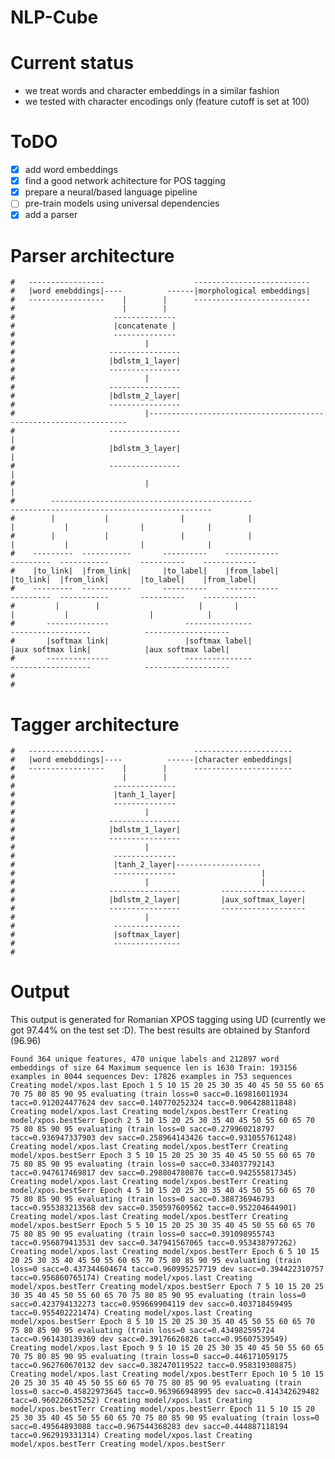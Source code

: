 # NLP-Cube #


# Current status #
* we treat words and character embeddings in a similar fashion 
* we tested with character encodings only (feature cutoff is set at 100)

# ToDO #
- [x] add word embeddings
- [x] find a good network achitecture for POS tagging
- [x] prepare a neural/based language pipeline
- [ ] pre-train models using universal dependencies
- [x] add a parser

# Parser architecture #
```
#   -----------------                    -------------------------- 
#   |word emebddings|----          ------|morphological embeddings|
#   -----------------    |        |      --------------------------
#                        |        |
#                      --------------
#                      |concatenate |
#                      --------------
#                             |
#                     ----------------
#                     |bdlstm_1_layer|
#                     ----------------
#                             |
#                     ----------------                  
#                     |bdlstm_2_layer| 
#                     ----------------                    
#                             |-----------------------------------------------------------------                          
#                     ----------------                                                         |
#                     |bdlstm_3_layer|                                                         |
#                     ----------------                                                         |
#                             |                                                                |
#        ---------------------------------------------                    ---------------------------------------------              
#        |           |                |              |                    |           |                |              |
#        |           |                |              |                    |           |                |              |
#    ---------  -----------       ----------    ------------          ---------  -----------       ----------    ------------
#    |to_link|  |from_link|       |to_label|    |from_label|          |to_link|  |from_link|       |to_label|    |from_label|
#    ---------  -----------       ----------    ------------          ---------  -----------       ----------    ------------
#         |        |                      |       |                       |           |                  |            |
#       --------------                 ---------------                  ------------------            -------------------
#       |softmax link|                 |softmax label|                  |aux softmax link|            |aux softmax label|
#       --------------                 ---------------                  ------------------            -------------------
#
#

```

# Tagger architecture #

```
#   -----------------                    ---------------------- 
#   |word emebddings|----          ------|character embeddings|
#   -----------------    |        |      ----------------------
#                        |        |
#                      --------------
#                      |tanh_1_layer|
#                      --------------
#                             |
#                     ----------------
#                     |bdlstm_1_layer|
#                     ----------------
#                             |
#                      --------------                  
#                      |tanh_2_layer|-------------------
#                      --------------                   |
#                             |                         |
#                     ----------------         -------------------
#                     |bdlstm_2_layer|         |aux_softmax_layer|
#                     ----------------         -------------------
#                             |
#                      ---------------
#                      |softmax_layer|
#                      ---------------
#

```
# Output #
This output is generated for Romanian XPOS tagging using UD (currently we got 97.44% on the test set :D). The best results are obtained by Stanford (96.96)

`Found 364 unique features, 470 unique labels and 212897 word embeddings of size 64
Maximum sequence len is 1630
Train: 193156 examples in 8044 sequences
Dev: 17826 examples in 753 sequences
Creating model/xpos.last
Epoch 1 5 10 15 20 25 30 35 40 45 50 55 60 65 70 75 80 85 90 95 evaluating (train loss=0 sacc=0.169816011934 tacc=0.912024477624 dev sacc=0.140770252324 tacc=0.906428811848)
Creating model/xpos.last
Creating model/xpos.bestTerr
Creating model/xpos.bestSerr
Epoch 2 5 10 15 20 25 30 35 40 45 50 55 60 65 70 75 80 85 90 95 evaluating (train loss=0 sacc=0.279960218797 tacc=0.936947337903 dev sacc=0.258964143426 tacc=0.931055761248)
Creating model/xpos.last
Creating model/xpos.bestTerr
Creating model/xpos.bestSerr
Epoch 3 5 10 15 20 25 30 35 40 45 50 55 60 65 70 75 80 85 90 95 evaluating (train loss=0 sacc=0.334037792143 tacc=0.947617469817 dev sacc=0.298804780876 tacc=0.942555817345)
Creating model/xpos.last
Creating model/xpos.bestTerr
Creating model/xpos.bestSerr
Epoch 4 5 10 15 20 25 30 35 40 45 50 55 60 65 70 75 80 85 90 95 evaluating (train loss=0 sacc=0.388736946793 tacc=0.955383213568 dev sacc=0.350597609562 tacc=0.952204644901)
Creating model/xpos.last
Creating model/xpos.bestTerr
Creating model/xpos.bestSerr
Epoch 5 5 10 15 20 25 30 35 40 45 50 55 60 65 70 75 80 85 90 95 evaluating (train loss=0 sacc=0.391098955743 tacc=0.956879413531 dev sacc=0.347941567065 tacc=0.953438797262)
Creating model/xpos.last
Creating model/xpos.bestTerr
Epoch 6 5 10 15 20 25 30 35 40 45 50 55 60 65 70 75 80 85 90 95 evaluating (train loss=0 sacc=0.437344604674 tacc=0.960995257719 dev sacc=0.394422310757 tacc=0.956860765174)
Creating model/xpos.last
Creating model/xpos.bestTerr
Creating model/xpos.bestSerr
Epoch 7 5 10 15 20 25 30 35 40 45 50 55 60 65 70 75 80 85 90 95 evaluating (train loss=0 sacc=0.423794132273 tacc=0.959669904119 dev sacc=0.403718459495 tacc=0.955402221474)
Creating model/xpos.last
Creating model/xpos.bestSerr
Epoch 8 5 10 15 20 25 30 35 40 45 50 55 60 65 70 75 80 85 90 95 evaluating (train loss=0 sacc=0.434982595724 tacc=0.961430139369 dev sacc=0.39176626826 tacc=0.95607539549)
Creating model/xpos.last
Epoch 9 5 10 15 20 25 30 35 40 45 50 55 60 65 70 75 80 85 90 95 evaluating (train loss=0 sacc=0.446171059175 tacc=0.962760670132 dev sacc=0.382470119522 tacc=0.958319308875)
Creating model/xpos.last
Creating model/xpos.bestTerr
Epoch 10 5 10 15 20 25 30 35 40 45 50 55 60 65 70 75 80 85 90 95 evaluating (train loss=0 sacc=0.45822973645 tacc=0.963966948995 dev sacc=0.414342629482 tacc=0.960226635252)
Creating model/xpos.last
Creating model/xpos.bestTerr
Creating model/xpos.bestSerr
Epoch 11 5 10 15 20 25 30 35 40 45 50 55 60 65 70 75 80 85 90 95 evaluating (train loss=0 sacc=0.49564893088 tacc=0.967544368283 dev sacc=0.444887118194 tacc=0.962919331314)
Creating model/xpos.last
Creating model/xpos.bestTerr
Creating model/xpos.bestSerr`